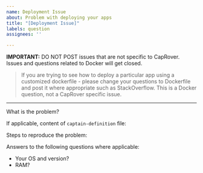 ```yaml
---
name: Deployment Issue
about: Problem with deploying your apps
title: "[Deployment Issue]"
labels: question
assignees: ''

---
```


**IMPORTANT:** DO NOT POST issues that are not specific to CapRover. Issues and questions related to Docker will get closed.

> If you are trying to see how to deploy a particular app using a customized dockerfile - please change your questions to Dockerfile and post it where appropriate such as StackOverflow. This is a Docker question, not a CapRover specific issue.

--------------------------------------------------------------------------

What is the problem?



If applicable, content of `captain-definition` file:



Steps to reproduce the problem:



Answers to the following questions where applicable:
- Your OS and version?
- RAM?
